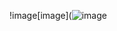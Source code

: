 !image[image](![image](https://github.com/user-attachments/assets/125e4ffc-836d-43a5-92d9-10513909eb00)
